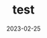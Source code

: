 ---
title: test
date: '2023-02-25'
tags: ['dev']
draft: true
summary: another-cautionary-just-ship-it-tale
images: []
layout: PostLayout
---